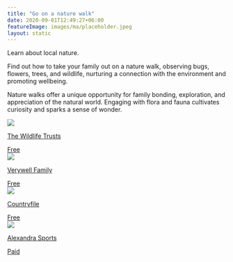 ```yaml
---
title: "Go on a nature walk"
date: 2020-09-01T12:49:27+06:00
featureImage: images/ma/placeholder.jpeg
layout: static
---
```


Learn about local nature.

Find out how to take your family out on a nature walk, observing bugs, flowers, trees, and wildlife, nurturing a connection with the environment and promoting wellbeing.

Nature walks offer a unique opportunity for family bonding, exploration, and appreciation of the natural world. Engaging with flora and fauna cultivates curiosity and sparks a sense of wonder.

<a class="ma-link" href="https://www.wildlifetrusts.org/visit/choose-your-adventure/find-walk-near-you"><div class="ma-card ma-card-Community"><div class="ma-icon"><img src ="/images/icon-check.png"/></div><div class="ma-name"><p>The Wildlife Trusts</p></div><div class="ma-paid-text"><span>Free </span></div></div></a><a class="ma-link" href="https://www.verywellfamily.com/how-to-take-a-nature-walk-with-kids-5197057"><div class="ma-card ma-card-Community"><div class="ma-icon"><img src ="/images/icon-check.png"/></div><div class="ma-name"><p>Verywell Family</p></div><div class="ma-paid-text"><span>Free </span></div></div></a><a class="ma-link" href="https://www.countryfile.com/how-to/outdoor-skills/"><div class="ma-card ma-card-Community"><div class="ma-icon"><img src ="/images/icon-check.png"/></div><div class="ma-name"><p>Countryfile</p></div><div class="ma-paid-text"><span>Free </span></div></div></a><a class="ma-link" href="https://www.awin1.com/cread.php?awinmid=20567&awinaffid=1198638&ued=https%3A%2F%2Fwww.alexandrasports.com%2F"><div class="ma-card ma-card-Community"><div class="ma-icon"><img src ="/images/icon-pound.png"/></div><div class="ma-name"><p>Alexandra Sports</p></div><div class="ma-paid-text"><span>Paid</span></div></div></a>  

<br/><br/>






